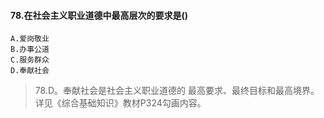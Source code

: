 #### 78.在社会主义职业道德中最高层次的要求是()
    A.爱岗敬业
    B.办事公道
    C.服务群众
    D.奉献社会
>   78.D。奉献社会是社会主义职业道德的
最高要求、最终目标和最高境界。详见《综合基础知识》教材P324勾画内容。















